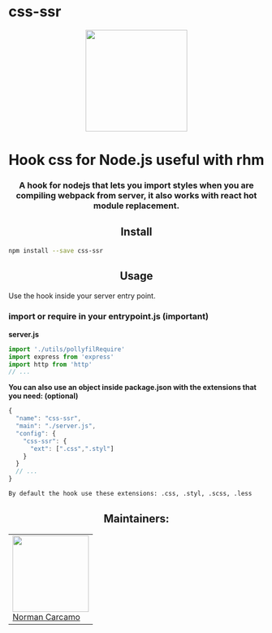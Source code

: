 # css-ssr
<div align="center">
  <img width="200" height="200" style="margin: auto;display: block;"
    src="https://pbs.twimg.com/profile_images/702185727262482432/n1JRsFeB_400x400.png">
  <h1 align="center">Hook css for Node.js useful with rhm</h1>
  <h3>A hook for nodejs that lets you import styles when you are compiling webpack from server, it also works with react hot module replacement.</h3>
</div>

<h2 align="center">Install</h2>

```bash
npm install --save css-ssr
```

<h2 align="center">Usage</h2>

Use the hook inside your server entry point.

### import or require in your entrypoint.js (important)

**server.js**
```js
import './utils/pollyfilRequire'
import express from 'express'
import http from 'http'
// ...
```

**You can also use an object inside package.json with the extensions that you need: (optional)**
```js
{
  "name": "css-ssr",
  "main": "./server.js",
  "config": {
    "css-ssr": {
      "ext": [".css",".styl"]
    }
  }
  // ...
}
```

```bash
By default the hook use these extensions: .css, .styl, .scss, .less
```

<h2 align="center">Maintainers:</h2>

<table>
  <tbody>
    <tr>
      <td>
        <img width="150" height="150"
        src="http://s.gravatar.com/avatar/c3d34f6dbeeef3c39942d0ecb1247228?s=80">
        </br>
        <a href="https://github.com/normancarcamo">Norman Carcamo</a>
      </td>
    </tr>
  <tbody>
</table>
